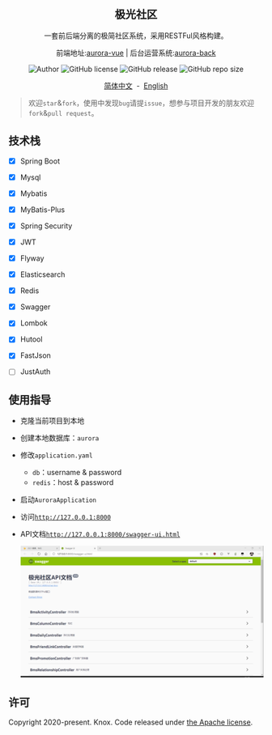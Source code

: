 <div align="center">

<h2>极光社区</h2>
<p>一套前后端分离的极简社区系统，采用RESTFul风格构建。<p/>     
<p>
前端地址:<a href="https://github.com/haoyu21/aurora-vue">aurora-vue</a> 
 | 
后台运营系统:<a href="https://github.com/haoyu21/aurora-back">aurora-back</a>
</p>

<p>
<img alt="Author" src="https://img.shields.io/badge/Author-Knox-red?style=flat-square">
<img alt="GitHub license" src="https://img.shields.io/github/license/haoyu21/aurora?style=flat-square">
<img alt="GitHub release" src="https://img.shields.io/github/release/haoyu21/aurora?style=flat-square">
<img alt="GitHub repo size" src="https://img.shields.io/github/repo-size/haoyu21/aurora?style=flat-square">
</p>

<p>
<a href="./README.md">简体中文</a>&nbsp;&nbsp;-&nbsp;&nbsp;<a href="./README_EN.md">English</a>
</p>
</div>


> 欢迎`star`&`fork`，使用中发现`bug`请提`issue`，想参与项目开发的朋友欢迎`fork`&`pull request`。

## 技术栈

- [x] Spring Boot
- [x] Mysql
- [x] Mybatis
- [x] MyBatis-Plus
- [x] Spring Security
- [x] JWT
- [x] Flyway
- [x] Elasticsearch
- [x] Redis
- [x] Swagger
- [x] Lombok
- [x] Hutool
- [x] FastJson
- [ ] JustAuth


## 使用指导

- 克隆当前项目到本地

- 创建本地数据库：`aurora`

- 修改`application.yaml`
  - `db`：username & password
  - `redis`：host & password

- 启动`AuroraApplication`

- 访问[`http://127.0.0.1:8000`](http://127.0.0.1:10000)

- API文档[`http://127.0.0.1:8000/swagger-ui.html`](http://127.0.0.1:8000/swagger-ui.html)
  
  ![](doc/swagger.png)



## 许可

Copyright 2020-present. Knox. Code released under [the Apache license](LICENSE).
